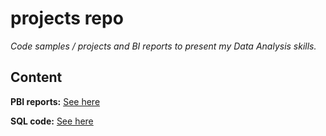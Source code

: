 # projects repo
_Code samples / projects and BI reports to present my Data Analysis skills._

## Content
**PBI reports:** [See here](https://github.com/mmbiskup/projects/tree/main/PBI%20reports)

**SQL code:** [See here](https://github.com/mmbiskup/projects/tree/main/SQL) 
